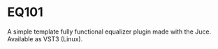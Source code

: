 # EQ101

A simple template fully functional equalizer plugin made with the Juce. Available as VST3 (Linux).
